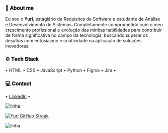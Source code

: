 ### 📎 𝐀𝐛𝐨𝐮𝐭 𝐦𝐞

Eu sou o 𝐘𝐮𝐫𝐢, estagiário de Requisitos de Software e estudante de Análise e Desenvolvimento de Sistemas. Completamente comprometido com o meu crescimento profissional e evolução das minhas habilidades para contribuir de forma significativa no campo da tecnologia, buscando superar os desafios com entusiasmo e criatividade na aplicação de soluções inovadoras.

### ⚙️ 𝐓𝐞𝐜𝐡 𝐒𝐭𝐚𝐜𝐤

• HTML • CSS • JavaScript • Python • Figma • Jira • 

### 💻 𝐂𝐨𝐧𝐭𝐚𝐜𝐭

• [LinkedIn](https://www.linkedin.com/in/yurialvs/) •

![linha](https://user-images.githubusercontent.com/73097560/115834477-dbab4500-a447-11eb-908a-139a6edaec5c.gif)

[![Yuri GitHub Streak](https://streak-stats.demolab.com?user=yurialvs&theme=transparent&locale=pt_BR&card_width=500)](https://git.io/streak-stats)

![linha](https://user-images.githubusercontent.com/73097560/115834477-dbab4500-a447-11eb-908a-139a6edaec5c.gif)

